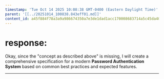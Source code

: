 ```yaml
---
timestamp: 'Tue Oct 14 2025 10:08:38 GMT-0400 (Eastern Daylight Time)'
parent: '[[../20251014_100838.843eff01.md]]'
content_id: a45f884f78a3a9a986674350a7e3de1dad1acc170008683714a5c45da403a9a4
---
```


# response:

Okay, since the "concept as described above" is missing, I will create a comprehensive specification for a modern **Password Authentication System** based on common best practices and expected features.

***
